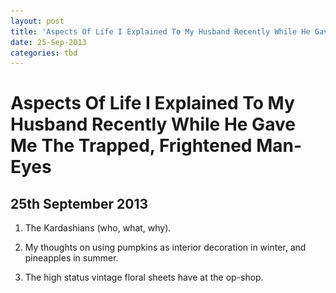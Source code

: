 ```yaml
---
layout: post
title: 'Aspects Of Life I Explained To My Husband Recently While He Gave Me The Trapped, Frightened Man-Eyes'
date: 25-Sep-2013
categories: tbd
---
```


# Aspects Of Life I Explained To My Husband Recently While He Gave Me The Trapped, Frightened Man-Eyes

## 25th September 2013

1. The Kardashians (who,   what,   why).

2. My thoughts on using pumpkins as interior decoration in winter,   and pineapples in summer.

3. The high status vintage floral sheets have at the op-shop.

<p <img class="photo-horiz" src="/images/2013/09/1256532_629486840424636_1995086882_n-300x210.jpg" /></p>
